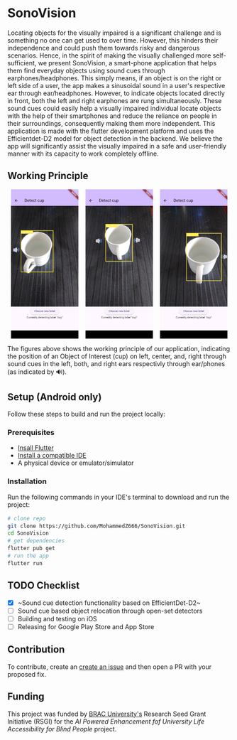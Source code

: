# SonoVision

Locating objects for the visually impaired is a significant challenge and is something no one can get used to over time. However, this hinders their independence and could push them towards risky and dangerous scenarios. Hence, in the spirit of making the visually challenged more self-sufficient, we present SonoVision, a smart-phone application that helps them find everyday objects using sound cues through earphones/headphones. This simply means, if an object is on the right or left side of a user, the app makes a sinusoidal sound in a user's respective ear through ear/headphones. However, to indicate objects located directly in front, both the left and right earphones are rung simultaneously. These sound cues could easily help a visually impaired individual locate objects with the help of their smartphones and reduce the reliance on people in their surroundings, consequently making them more independent. This application is made with the flutter development platform and uses the Efficientdet-D2 model for object detection in the backend. We believe the app will significantly assist the visually impaired in a safe and user-friendly manner with its capacity to work completely offline.

## Working Principle

<div style="display: flex; justify-content: space-around; align-items: center; width: 100%;">
  <img src="https://github.com/MohammedZ666/SonoVision/blob/main/cup_left_em.png" alt="Left cup" width="30%"/>
  <img src="https://github.com/MohammedZ666/SonoVision/blob/main/cup_center_em.png" alt="Center cup" width="30%"/>
  <img src="https://github.com/MohammedZ666/SonoVision/blob/main/cup_right_em.png" alt="Right cup" width="30%"/>
</div>

The figures above shows the working principle of our application, indicating the position of an Object of Interest (cup) on left, center, and, right through sound cues in the left, both, and right ears respectivly through ear/phones (as indicated by 🔊). 

## Setup (Android only)

Follow these steps to build and run the project locally:

### Prerequisites
- [Insall Flutter](https://docs.flutter.dev/get-started/install)
- [Install a compatible IDE](https://docs.flutter.dev/get-started/install/windows/mobile#configure-a-text-editor-or-ide)
- A physical device or emulator/simulator

### Installation
Run the following commands in your IDE's terminal to download and run the project:
 ```bash
# clone repo 
git clone https://github.com/MohammedZ666/SonoVision.git
cd SonoVision
# get dependencies
flutter pub get
# run the app
flutter run
```
## TODO Checklist

- [x] ~Sound cue detection functionality based on EfficientDet-D2~
- [ ] Sound cue based object relocation through open-set detectors
- [ ] Building and testing on iOS
- [ ] Releasing for Google Play Store and App Store

## Contribution
To contribute, create an [create an issue](../../issues) and then open a PR with your proposed fix.

## Funding
This project was funded by [BRAC University's](https://www.bracu.ac.bd/) Research Seed Grant Initiative (RSGI) for the *AI Powered Enhancement fof University Life Accessibility for Blind People* project. 
      
